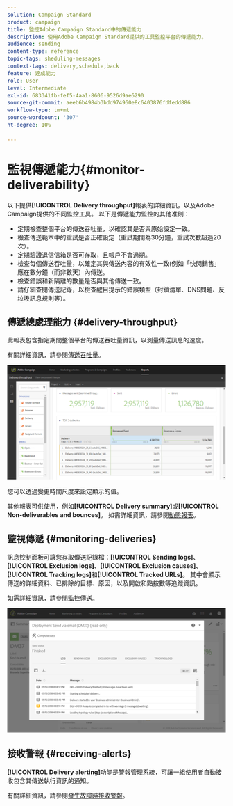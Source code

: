 ```yaml
---
solution: Campaign Standard
product: campaign
title: 監控Adobe Campaign Standard中的傳遞能力
description: 使用Adobe Campaign Standard提供的工具監控平台的傳遞能力。
audience: sending
content-type: reference
topic-tags: sheduling-messages
context-tags: delivery,schedule,back
feature: 達成能力
role: User
level: Intermediate
exl-id: 683341fb-fef5-4aa1-8606-9526d9ae6290
source-git-commit: aeeb6b4984b3bdd974960e8c6403876fdfedd886
workflow-type: tm+mt
source-wordcount: '307'
ht-degree: 10%

---
```


# 監視傳遞能力{#monitor-deliverability}

以下提供&#x200B;**[!UICONTROL Delivery throughput]**&#x200B;報表的詳細資訊，以及Adobe Campaign提供的不同監控工具。 以下是傳遞能力監控的其他准則：
* 定期檢查整個平台的傳送吞吐量，以確認其是否與原始設定一致。
* 檢查傳送範本中的重試是否正確設定（重試期間為30分鐘，重試次數超過20次）。
* 定期驗證退信信箱是否可存取，且帳戶不會過期。
* 檢查每個傳送吞吐量，以確定其與傳送內容的有效性一致(例如「快閃銷售」應在數分鐘（而非數天）內傳送。
* 檢查錯誤和新隔離的數量是否與其他傳送一致。
* 請仔細查閱傳送記錄，以檢查醒目提示的錯誤類型（封鎖清單、DNS問題、反垃圾訊息規則等）。

## 傳遞總處理能力 {#delivery-throughput}

此報表包含指定期間整個平台的傳送吞吐量資訊，以測量傳送訊息的速度。

有關詳細資訊，請參閱[傳送吞吐量](../../reporting/using/delivery-throughput.md)。

![](assets/delivery_reports_1.png)

您可以透過變更時間尺度來設定顯示的值。

其他報表可供使用，例如&#x200B;**[!UICONTROL Delivery summary]**&#x200B;或&#x200B;**[!UICONTROL Non-deliverables and bounces]**。 如需詳細資訊，請參閱[動態報表](../../reporting/using/about-dynamic-reports.md)。

## 監視傳遞 {#monitoring-deliveries}

訊息控制面板可讓您存取傳送記錄檔：**[!UICONTROL Sending logs]**、**[!UICONTROL Exclusion logs]**、**[!UICONTROL Exclusion causes]**、**[!UICONTROL Tracking logs]**&#x200B;和&#x200B;**[!UICONTROL Tracked URLs]**。 其中會顯示傳送的詳細資料、已排除的目標、原因，以及開啟和點按數等追蹤資訊。

如需詳細資訊，請參閱[監控傳送](../../sending/using/monitoring-a-delivery.md)。

![](assets/sending_delivery1.png)

## 接收警報 {#receiving-alerts}

**[!UICONTROL Delivery alerting]**&#x200B;功能是警報管理系統，可讓一組使用者自動接收包含其傳送執行資訊的通知。

有關詳細資訊，請參閱[發生故障時接收警報](../../sending/using/receiving-alerts-when-failures-happen.md)。

<!--## External tools (#external-tools)

### Signal Spam {#signal-spam}

Signal Spam is a French service which offers anonymized feedback loop reporting for French ISPs (Orange, SFR).

This service allows you to follow the reputation of the French ISPs and track customers' activity evolution.

Signal Spam also provides direct complaints that end users log through a dedicated interface. Those complaints are then quarantined from the email address database.

### 250ok {#solution-250ok}

250ok is a monitoring solution which provides IP and domain denylists, as well as reputation indicators.

The information provided is real-time, which allows for a pro-active assistance. 250ok a complementary solution to the Adobe deliverability internal tools.-->

